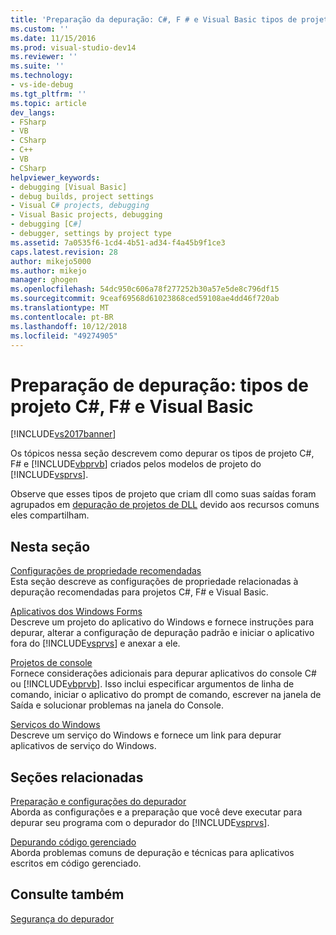 ```yaml
---
title: 'Preparação da depuração: C#, F # e Visual Basic tipos de projeto | Microsoft Docs'
ms.custom: ''
ms.date: 11/15/2016
ms.prod: visual-studio-dev14
ms.reviewer: ''
ms.suite: ''
ms.technology:
- vs-ide-debug
ms.tgt_pltfrm: ''
ms.topic: article
dev_langs:
- FSharp
- VB
- CSharp
- C++
- VB
- CSharp
helpviewer_keywords:
- debugging [Visual Basic]
- debug builds, project settings
- Visual C# projects, debugging
- Visual Basic projects, debugging
- debugging [C#]
- debugger, settings by project type
ms.assetid: 7a0535f6-1cd4-4b51-ad34-f4a45b9f1ce3
caps.latest.revision: 28
author: mikejo5000
ms.author: mikejo
manager: ghogen
ms.openlocfilehash: 54dc950c606a78f277252b30a57e5de8c796df15
ms.sourcegitcommit: 9ceaf69568d61023868ced59108ae4dd46f720ab
ms.translationtype: MT
ms.contentlocale: pt-BR
ms.lasthandoff: 10/12/2018
ms.locfileid: "49274905"
---
```

# <a name="debugging-preparation-c-f-and-visual-basic-project-types"></a>Preparação de depuração: tipos de projeto C#, F# e Visual Basic
[!INCLUDE[vs2017banner](../includes/vs2017banner.md)]

Os tópicos nessa seção descrevem como depurar os tipos de projeto C#, F# e [!INCLUDE[vbprvb](../includes/vbprvb-md.md)] criados pelos modelos de projeto do [!INCLUDE[vsprvs](../includes/vsprvs-md.md)].  
  
 Observe que esses tipos de projeto que criam dll como suas saídas foram agrupados em [depuração de projetos de DLL](../debugger/debugging-dll-projects.md) devido aos recursos comuns eles compartilham.  
  
## <a name="in-this-section"></a>Nesta seção  
 [Configurações de propriedade recomendadas](../debugger/managed-debugging-recommended-property-settings.md)  
 Esta seção descreve as configurações de propriedade relacionadas à depuração recomendadas para projetos C#, F# e Visual Basic.  
  
 [Aplicativos dos Windows Forms](../debugger/debugging-preparation-windows-forms-applications.md)  
 Descreve um projeto do aplicativo do Windows e fornece instruções para depurar, alterar a configuração de depuração padrão e iniciar o aplicativo fora do [!INCLUDE[vsprvs](../includes/vsprvs-md.md)] e anexar a ele.  
  
 [Projetos de console](../debugger/debugging-preparation-console-projects.md)  
 Fornece considerações adicionais para depurar aplicativos do console C# ou [!INCLUDE[vbprvb](../includes/vbprvb-md.md)]. Isso inclui especificar argumentos de linha de comando, iniciar o aplicativo do prompt de comando, escrever na janela de Saída e solucionar problemas na janela do Console.  
  
 [Serviços do Windows](../debugger/debugging-preparation-windows-services.md)  
 Descreve um serviço do Windows e fornece um link para depurar aplicativos de serviço do Windows.  
  
## <a name="related-sections"></a>Seções relacionadas  
 [Preparação e configurações do depurador](../debugger/debugger-settings-and-preparation.md)  
 Aborda as configurações e a preparação que você deve executar para depurar seu programa com o depurador do [!INCLUDE[vsprvs](../includes/vsprvs-md.md)].  
  
 [Depurando código gerenciado](../debugger/debugging-managed-code.md)  
 Aborda problemas comuns de depuração e técnicas para aplicativos escritos em código gerenciado.  
  
## <a name="see-also"></a>Consulte também  
 [Segurança do depurador](../debugger/debugger-security.md)



